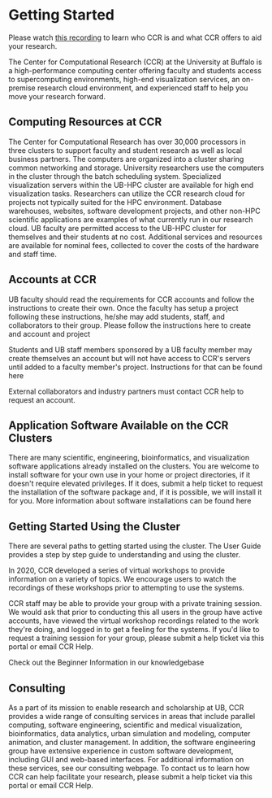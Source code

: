 # Getting Started

Please watch [this recording](https://ub.hosted.panopto.com/Panopto/Pages/Viewer.aspx?id=c38946b0-14dd-40a8-88aa-ab9800ff652f)
to learn who CCR is and what CCR offers to aid your research. 


The Center for Computational Research (CCR) at the University at Buffalo is a
high-performance computing center offering faculty and students access to
supercomputing environments, high-end visualization services, an on-premise
research cloud environment, and experienced staff to help you move your
research forward.


## Computing Resources at CCR

The Center for Computational Research has over 30,000 processors in three
clusters to support faculty and student research as well as local business
partners.    The computers are organized into a cluster sharing common
networking and storage.  University researchers use the computers in the
cluster through the batch scheduling system.  Specialized visualization servers
within the UB-HPC cluster are available for high end visualization tasks.
Researchers can utilize the CCR research cloud for projects not typically
suited for the HPC environment.  Database warehouses, websites, software
development projects, and other non-HPC scientific applications are examples of
what currently run in our research cloud.  UB faculty are permitted access to
the UB-HPC cluster for themselves and their students at no cost.  Additional
services and resources are available for nominal fees, collected to cover the
costs of the hardware and staff time.



## Accounts at CCR

UB faculty should read the requirements for CCR accounts and follow the
instructions to create their own.  Once the faculty has setup a project
following these instructions, he/she may add students, staff, and collaborators
to their group.  Please follow the instructions here to create and account and
project

Students and UB staff members sponsored by a UB faculty member may create
themselves an account but will not have access to CCR's servers until added to
a faculty member's project.  Instructions for that can be found here

External collaborators and industry partners must contact CCR help to request
an account.


## Application Software Available on the CCR Clusters

There are many scientific, engineering, bioinformatics, and visualization software applications already installed on the clusters.  You are welcome to install software for your own use in your home or project directories, if it doesn't require elevated privileges.   If it does, submit a help ticket to request the installation of the software package and, if it is possible, we will install it for you.  More information about software installations can be found here


## Getting Started Using the Cluster

There are several paths to getting started using the cluster.  The User Guide
provides a step by step guide to understanding and using the cluster.  

In 2020, CCR developed a series of virtual workshops to provide information on
a variety of topics.  We encourage users to watch the recordings of these
workshops prior to attempting to use the systems.

CCR staff may be able to provide your group with a private training session.
We would ask that prior to conducting this all users in the group have active
accounts, have viewed the virtual workshop recordings related to the work
they're doing, and logged in to get a feeling for the systems.  If you'd like
to request a training session for your group, please submit a help ticket via
this portal or email CCR Help.

Check out the Beginner Information in our knowledgebase


## Consulting

As a part of its mission to enable research and scholarship at UB, CCR provides
a wide range of consulting services in areas that include parallel computing,
software engineering, scientific and medical visualization, bioinformatics,
data analytics, urban simulation and modeling, computer animation, and cluster
management. In addition, the software engineering group have extensive
experience in custom software development, including GUI and web-based
interfaces. For additional information on these services, see our consulting
webpage.  To contact us to learn how CCR can help facilitate your research,
please submit a help ticket via this portal or email CCR Help. 

